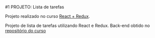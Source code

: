 #1 PROJETO: Lista de tarefas

Projeto realizado no curso [React + Redux](https://www.udemy.com/react-redux-pt/).

Projeto de lista de tarefas utilizando React e Redux. Back-end obtido no [repositório do curso](https://github.com/cod3rcursos/curso-react-redux/tree/master/todo-app/backend)